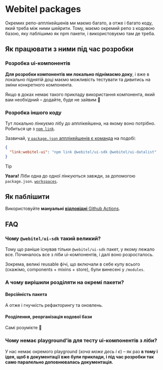 # Webitel packages

Окремих репо-апплікейшенів ми маємо багато, а отже і багато коду, який треба між ними шейрити.
Тому, маємо окремий репо з кодовою базою, яку паблішимо як npm пакети, і використовуємо там де треба.

## Як працювати з ними під час розробки

### Розробка ui-компонентів

**Для розробки компонентів ми локально піднімаємо доку**, 
і вже в локально піднятій доці маємо можливість тестувати та дивитись на зміни конкретного компонента. 

Якщо в доках немає такого прикладу використання компонента, який вам необхідний – додайте, буде не зайвим 🙂

### Розробка іншого коду

Тут локально лінкуємо лібу до апплікейшена, на якому воно потрібно.
Робиться це з [`npm link`](https://docs.npmjs.com/cli/v9/commands/npm-link).

Зазвичай, [у `package.json` апплікейшенів є команда](https://github.com/webitel/client/blob/master/package.json#L15)
на подобі:

```json
{
  "link:webitel-ui": "npm link @webitel/ui-sdk @webitel/ui-datalist"
}
```

> [!TIP]
> **Увага!** Ліби одна до одної лінкуються завжди, за допомогою `package.json`.
> [`workspaces`](https://docs.npmjs.com/cli/v9/using-npm/workspaces).

## Як паблішити

Використовуйте **мануальні** [**відповідні** Github Actions](https://github.com/webitel/webitel-ui-sdk/actions). 

## FAQ

### Чому `@webitel/ui-sdk` такий великий?

Тому що раніше існував тільки `@webitel/ui-sdk` пакет, у якому лежало все.
Починалось все з ліби ui-компонентів, і далі воно розросталось.

Зокрема, великі reusable фічі, що включали в себе купу всього (скажімо, components + mixins + store),
були винесені у `/modules`.

### А чому вирішили розділяти на окремі пакети?

#### Версійність пакета

А отже і гнучкість рефакторингу та оновлень.

#### Розділення, реорганізація кодової бази

Самі розумієте 🙂

### Чому немає playgroundʼів для тесту ui-компонентів з ліби?

У нас немає окремого playground (_хоча може десь і є_) – як раз **в тому і ідея,
щоб в документації вже були приклади, і під час розробки так само паралельно доповнювалась документація.**
